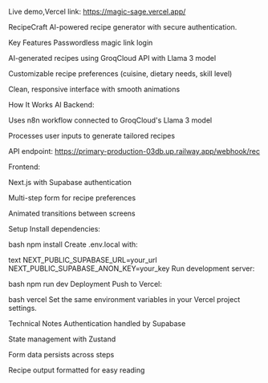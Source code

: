 Live demo,Vercel link:
https://magic-sage.vercel.app/


RecipeCraft
AI-powered recipe generator with secure authentication.

Key Features
Passwordless magic link login

AI-generated recipes using GroqCloud API with Llama 3 model

Customizable recipe preferences (cuisine, dietary needs, skill level)

Clean, responsive interface with smooth animations

How It Works
AI Backend:

Uses n8n workflow connected to GroqCloud's Llama 3 model

Processes user inputs to generate tailored recipes

API endpoint: https://primary-production-03db.up.railway.app/webhook/rec

Frontend:

Next.js with Supabase authentication

Multi-step form for recipe preferences

Animated transitions between screens

Setup
Install dependencies:

bash
npm install
Create .env.local with:

text
NEXT_PUBLIC_SUPABASE_URL=your_url
NEXT_PUBLIC_SUPABASE_ANON_KEY=your_key
Run development server:

bash
npm run dev
Deployment
Push to Vercel:

bash
vercel
Set the same environment variables in your Vercel project settings.

Technical Notes
Authentication handled by Supabase

State management with Zustand

Form data persists across steps

Recipe output formatted for easy reading

